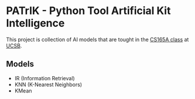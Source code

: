 # PATrIK - Python Tool Artificial Kit Intelligence
This project is collection of AI models that are tought in the [CS165A class](https://sites.cs.ucsb.edu/~xyan/classes/CS165A-2024spring/syllabus.html) at [UCSB](https://www.ucsb.edu).

## Models
- IR (Information Retrieval)
- KNN (K-Nearest Neighbors)
- KMean